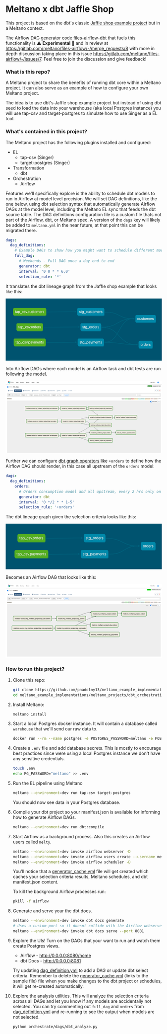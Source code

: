 # Meltano x dbt Jaffle Shop

This project is based on the dbt's classic [Jaffle shop example project](https://github.com/dbt-labs/jaffle_shop) but in a Meltano context.

The Airflow DAG generator code [files-airflow-dbt](https://gitlab.com/pnadolny13/files-airflow-dbt) that fuels this functionality is :warning: **Experimental** :construction: and in review at https://gitlab.com/meltano/files-airflow/-/merge_requests/8 with more in depth discussion taking place in this issue https://gitlab.com/meltano/files-airflow/-/issues/7.
Feel free to join the discussion and give feedback!

### What is this repo?

A Meltano project to share the benefits of running dbt core within a Meltano project.
It can also serve as an example of how to configure your own Meltano project.

The idea is to use dbt's Jaffle shop example project but instead of using dbt seed to load the data into your warehouse (aka local Postgres instance) you will use tap-csv and target-postgres to simulate how to use Singer as a EL tool.

### What's contained in this project?

The Meltano project has the following plugins installed and configured:

- EL
    - tap-csv (Singer)
    - target-postgres (Singer)
- Transformation
    - dbt
- Orchestration
    - Airflow


Features we'll specifically explore is the ability to schedule dbt models to run in Airflow at model level precision.
We will set DAG definitions, like the one below, using dbt selection syntax that automatically generate Airflow DAGs at the model level, including the Meltano EL sync that feeds the dbt source table. The DAG definitions configuration file is a custom file thats not part of the Airflow, dbt, or Meltano spec. A version of the `dags` key will likely be added to `meltano.yml` in the near future, at that point this can be migrated there.

```yaml
dags:
  dag_definitions:
    # Example DAGs to show how you might want to schedule different models in a more precise way
    full_dag:
      # Weekends - Full DAG once a day end to end
      generator: dbt
      interval: '0 0 * * 6,0'
      selection_rule: '*'
```

It translates the dbt lineage graph from the Jaffle shop example that looks like this:

![dbt_docs_lineage](./screenshots/dbt_docs_lineage.png)


Into Airflow DAGs where each model is an Airflow task and dbt tests are run following the model.

![airflow_full_dag](./screenshots/airflow_full_dag.png)


Further we can configure [dbt graph operators](https://docs.getdbt.com/reference/node-selection/graph-operators) like `+orders` to define how the Airflow DAG should render, in this case all upstream of the `orders` model:

```yaml
dags:
  dag_definitions:
    orders:
      # Orders consumption model and all upstream, every 2 hrs only on weekdays
      generator: dbt
      interval: '0 */2 * * 1-5'
      selection_rule: '+orders'
```

The dbt lineage graph given the selection criteria looks like this:

![dbt_docs_lineage_orders](./screenshots/dbt_docs_lineage_orders.png)

Becomes an Airflow DAG that looks like this:

![airflow_orders](./screenshots/airflow_orders.png)

### How to run this project?

1. Clone this repo:

    ```bash
    git clone https://github.com/pnadolny13/meltano_example_implementations.git
    cd meltano_example_implementations/meltano_projects/dbt_orchestration/
    ```

1. Install Meltano:

    ```bash
    meltano install
    ```

1. Start a local Postgres docker instance.
It will contain a database called `warehouse` that we'll send our raw data to.

    ```bash
    docker run --rm --name postgres -e POSTGRES_PASSWORD=meltano -e POSTGRES_USER=meltano -e POSTGRES_DB=warehouse -d -p 5432:5432 postgres
    ```

1. Create a `.env` file and add database secrets. This is mostly to encourage best practices since were using a local Postgres instance we don't have any sensitive credentials.

    ```bash
    touch .env
    echo PG_PASSWORD="meltano" >> .env
    ```

1. Run the EL pipeline using Meltano

    ```bash
    meltano --environment=dev run tap-csv target-postgres
    ```

    You should now see data in your Postgres database.

1. Compile your dbt project so your manifest.json is available for informing how to generate Airflow DAGs.

    ```bash
    meltano --environment=dev run dbt:compile
    ```

1. Start Airflow as a background process.
Also this creates an Airflow users called `melty`.

    ```bash
    meltano --environment=dev invoke airflow webserver -D
    meltano --environment=dev invoke airflow users create --username melty --firstname melty --lastname meltano --role Admin --password melty --email melty@meltano.com
    meltano --environment=dev invoke airflow scheduler -D
    ```

    You'll notice that a [generator_cache.yml](./orchestrate/sample.generator_cache.yml) file will get created which caches your selection criteria results, Meltano schedules, and dbt manifest.json content.

    To kill the background Airflow processes run:

    ```bash
    pkill -f airflow
    ```

1. Generate and serve your the dbt docs.

    ```bash
    meltano --environment=dev invoke dbt docs generate
    # Uses a custom port so it doesnt collide with the Airflow webserver
    meltano --environment=dev invoke dbt docs serve --port 8081
    ```

1. Explore the UIs! Turn on the DAGs that your want to run and watch them create Postgres views.

    - Airflow - http://0.0.0.0:8080/home
    - dbt Docs - http://0.0.0.0:8081

    Try updating [dag_definition.yml](./orchestrate/dag_definition.yml) to add a DAG or update dbt select criteria.
    Remember to delete the [generator_cache.yml](./orchestrate/sample.generator_cache.yml) (links to the sample file) file when you make changes to the dbt project or schedules, it will get re-created automatically.

1. Explore the analysis utilities.
This will analyze the selection criteria across all DAGs and let you know if any models are accidentally not selected.
You can try commenting out `full_dag` and `orders` from [dag_definition.yml](./orchestrate/dag_definition.yml) and re-running to see the output when models are not selected.

    ```bash
    python orchestrate/dags/dbt_analyze.py
    ```
